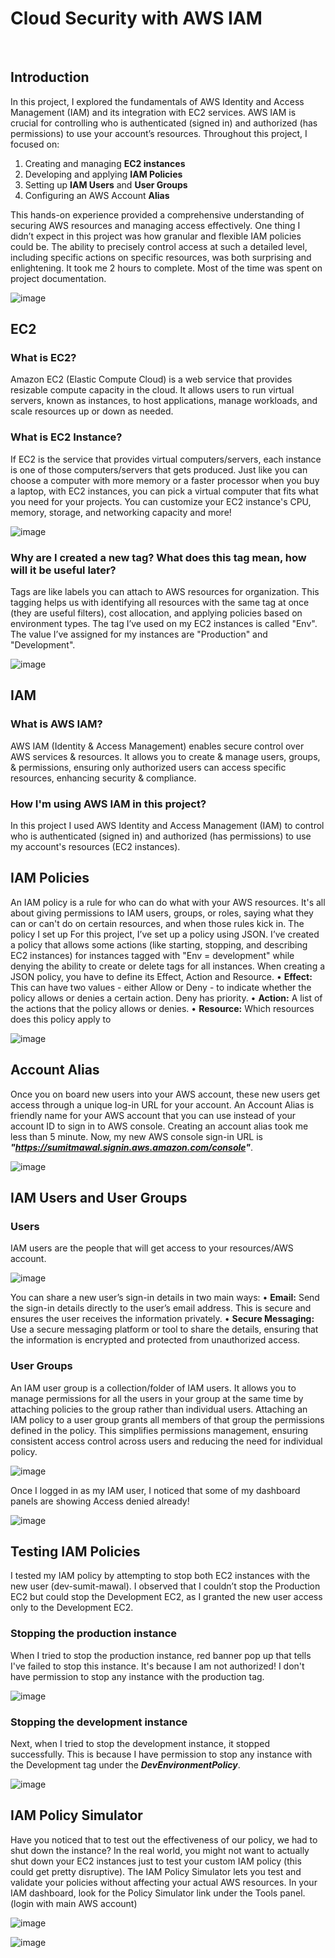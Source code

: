 # Cloud Security with AWS IAM
     
<!--
## Table of Content

  Introduction	2
  EC2	3
  What is EC2?	3
  What is EC2 Instance?	3
  Why are I created a new tag? What does this tag mean, how will it be useful later?	3
  IAM	4
  What is AWS IAM?	4
  How I'm using AWS IAM in this project?	4
  IAM Policies	4
  Account Alias	5
  IAM Users and User Groups	6
  Users	6
  User Groups	7
  Testing IAM Policies	8
  Stopping the production instance	8
  Stopping the development instance	8
  IAM Policy Simulator	9 -->

 
## Introduction

In this project, I explored the fundamentals of AWS Identity and Access Management (IAM) and its integration with EC2 services. AWS IAM is crucial for controlling who is authenticated (signed in) and authorized (has permissions) to use your account’s resources.
Throughout this project, I focused on:
  1.	Creating and managing **EC2 instances**
  2.	Developing and applying **IAM Policies**
  3.	Setting up **IAM Users** and **User Groups**
  4.	Configuring an AWS Account **Alias**
     
This hands-on experience provided a comprehensive understanding of securing AWS resources and managing access effectively.
One thing I didn’t expect in this project was how granular and flexible IAM policies could be. The ability to precisely control access at such a detailed level, including specific actions on specific resources, was both surprising and enlightening. 
It took me 2 hours to complete. Most of the time was spent on project documentation.

 ![image](https://github.com/user-attachments/assets/cb0bc791-f337-49c4-88a2-b935abf6746e)

## EC2

### What is EC2?

Amazon EC2 (Elastic Compute Cloud) is a web service that provides resizable compute capacity in the cloud. It allows users to run virtual servers, known as instances, to host applications, manage workloads, and scale resources up or down as needed.

### What is EC2 Instance?

If EC2 is the service that provides virtual computers/servers, each instance is one of those computers/servers that gets produced.
Just like you can choose a computer with more memory or a faster processor when you buy a laptop, with EC2 instances, you can pick a virtual computer that fits what you need for your projects. You can customize your EC2 instance's CPU, memory, storage, and networking capacity and more!

 ![image](https://github.com/user-attachments/assets/a320e5f5-7c20-4663-a8df-76650d124329)

### Why are I created a new tag? What does this tag mean, how will it be useful later?

Tags are like labels you can attach to AWS resources for organization. This tagging helps us with identifying all resources with the same tag at once (they are useful filters), cost allocation, and applying policies based on environment types. 
The tag I’ve used on my EC2 instances is called "Env". The value I’ve assigned for my instances are "Production" and "Development".

![image](https://github.com/user-attachments/assets/c7f70a52-9a5d-41cc-bca9-ab8b69bf1803)
 
## IAM

### What is AWS IAM? 

AWS IAM (Identity & Access Management) enables secure control over AWS services & resources. It allows you to create & manage users, groups, & permissions, ensuring only authorized users can access specific resources, enhancing security & compliance. 

### How I'm using AWS IAM in this project? 

In this project I used AWS Identity and Access Management (IAM) to control who is authenticated (signed in) and authorized (has permissions) to use my account's resources (EC2 instances). 

## IAM Policies 

An IAM policy is a rule for who can do what with your AWS resources. It's all about giving permissions to IAM users, groups, or roles, saying what they can or can't do on certain resources, and when those rules kick in. 
The policy I set up 
For this project, I’ve set up a policy using JSON. 
I’ve created a policy that allows some actions (like starting, stopping, and describing EC2 instances) for instances tagged with "Env = development" while denying the ability to create or delete tags for all instances. 
When creating a JSON policy, you have to define its Effect, Action and Resource. 
  •	**Effect:** This can have two values - either Allow or Deny - to indicate whether the policy allows or denies a certain action. Deny has priority. 
  •	**Action:** A list of the actions that the policy allows or denies. 
  •	**Resource:** Which resources does this policy apply to

![image](https://github.com/user-attachments/assets/d232203a-11cd-45bb-ace4-0dc50eddd0af)

## Account Alias 

Once you on board new users into your AWS account, these new users get access through a unique log-in URL for your account. An Account Alias is friendly name for your AWS account that you can use instead of your account ID to sign in to AWS console. 
Creating an account alias took me less than 5 minute. Now, my new AWS console sign-in URL is ***"https://sumitmawal.signin.aws.amazon.com/console"***.
 
![image](https://github.com/user-attachments/assets/d929bc9a-9f50-45b4-860f-4fc6eb5fe86b)

## IAM Users and User Groups 

### Users 

IAM users are the people that will get access to your resources/AWS account. 

 ![image](https://github.com/user-attachments/assets/68e6b5cc-be66-44e8-8f8d-2181a71ac9a7)

You can share a new user’s sign-in details in two main ways:
•	**Email:** Send the sign-in details directly to the user’s email address. This is secure and ensures the user receives the information privately.
•	**Secure Messaging:** Use a secure messaging platform or tool to share the details, ensuring that the information is encrypted and protected from unauthorized access.

### User Groups 

An IAM user group is a collection/folder of IAM users. It allows you to manage permissions for all the users in your group at the same time by attaching policies to the group rather than individual users.
Attaching an IAM policy to a user group grants all members of that group the permissions defined in the policy. This simplifies permissions management, ensuring consistent access control across users and reducing the need for individual policy.
 
![image](https://github.com/user-attachments/assets/0c5f5dcd-e679-4822-9e35-2ce511a24993)

Once I logged in as my IAM user, I noticed that some of my dashboard panels are showing Access denied already!

![image](https://github.com/user-attachments/assets/8c7374ad-60ea-431c-9eb3-25d13d93f914)

## Testing IAM Policies 

I tested my IAM policy by attempting to stop both EC2 instances with the new user (dev-sumit-mawal). I observed that I couldn’t stop the Production EC2 but could stop the Development EC2, as I granted the new user access only to the Development EC2. 

### Stopping the production instance 

When I tried to stop the production instance, red banner pop up that tells I've failed to stop this instance. It's because I am not authorized! I don't have permission to stop any instance with the production tag.

![image](https://github.com/user-attachments/assets/933f0d5b-fd25-49be-b547-674b7c21455e)

### Stopping the development instance 

Next, when I tried to stop the development instance, it stopped successfully. This is because I have permission to stop any instance with the Development tag under the ***DevEnvironmentPolicy***.
 
![image](https://github.com/user-attachments/assets/9bd24a2f-8301-48a3-9330-e93e0fbfeaa2)

## IAM Policy Simulator

Have you noticed that to test out the effectiveness of our policy, we had to shut down the instance? In the real world, you might not want to actually shut down your EC2 instances just to test your custom IAM policy (this could get pretty disruptive).
The IAM Policy Simulator lets you test and validate your policies without affecting your actual AWS resources. In your IAM dashboard, look for the Policy Simulator link under the Tools panel. (login with main AWS account)

![image](https://github.com/user-attachments/assets/eb5ee63c-c4ce-45ea-a197-0566b392f65e)

![image](https://github.com/user-attachments/assets/4f74bdf0-13e0-45a1-9742-856255970f37)
